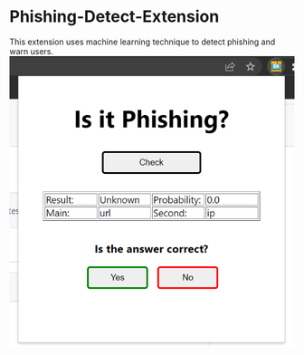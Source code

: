 # Phishing-Detect-Extension
This extension uses machine learning technique to detect phishing and warn users.
![avatar](/pic/demo.png)
